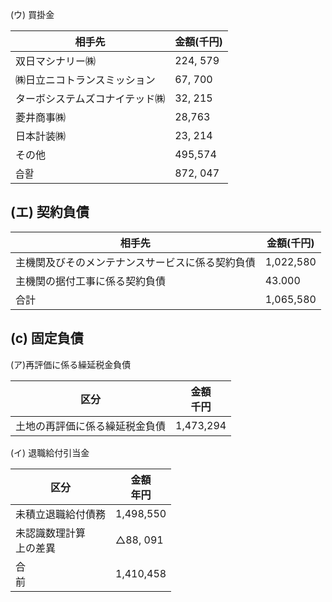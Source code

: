 (ウ) 買掛金

| 相手先             | 金額(千円)   |
|-----------------|----------|
| 双日マシナリー㈱        | 224, 579 |
| ㈱日立ニコトランスミッション  | 67, 700  |
| ターボシステムズコナイテッド㈱ | 32, 215  |
| 菱井商事㈱           | 28,763   |
| 日本計装㈱           | 23, 214  |
| その他             | 495,574  |
| 습활              | 872, 047 |

## (エ) 契約負債

| 相手先                      | 金額(千円)    |
|--------------------------|-----------|
| 主機関及びそのメンテナンスサービスに係る契約負債 | 1,022,580 |
| 主機関の据付工事に係る契約負債          | 43.000    |
| 合計                       | 1,065,580 |

## (c) 固定負債

(ア)再評価に係る繰延税金負債

| 区分              | 金額<br>千円  |
|-----------------|-----------|
| 土地の再評価に係る繰延税金負債 | 1,473,294 |

(イ) 退職給付引当金

| 区分              | 金額<br>年円  |
|-----------------|-----------|
| 未積立退職給付債務       | 1,498,550 |
| 未認識数理計算<br>上の差異 | △88, 091  |
| 合<br>前          | 1,410,458 |